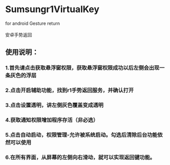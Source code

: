 # Sumsungr1VirtualKey
for android Gesture return 
<br><br>安卓手势返回

## **使用说明：**

### 1.首先请点击获取悬浮窗权限，获取悬浮窗权限成功以后左侧会出现一条灰色的浮层
### 2.点击开启辅助功能，找到r1手势返回服务，并确认打开
### 3.点击设置透明，讲左侧灰色覆盖变成透明
### 4.获取通知权限增加程序存活（非必选）
### 5.点击自动启动，权限管理-允许被系统启动。勾选后清除后台功能依然可以使用
### 6.在所有界面，从屏幕的左侧向右滑动，就可以实现返回键功能。
